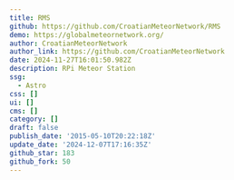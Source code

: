 ```yaml
---
title: RMS
github: https://github.com/CroatianMeteorNetwork/RMS
demo: https://globalmeteornetwork.org/
author: CroatianMeteorNetwork
author_link: https://github.com/CroatianMeteorNetwork
date: 2024-11-27T16:01:50.982Z
description: RPi Meteor Station
ssg:
  - Astro
css: []
ui: []
cms: []
category: []
draft: false
publish_date: '2015-05-10T20:22:18Z'
update_date: '2024-12-07T17:16:35Z'
github_star: 183
github_fork: 50
---
```

